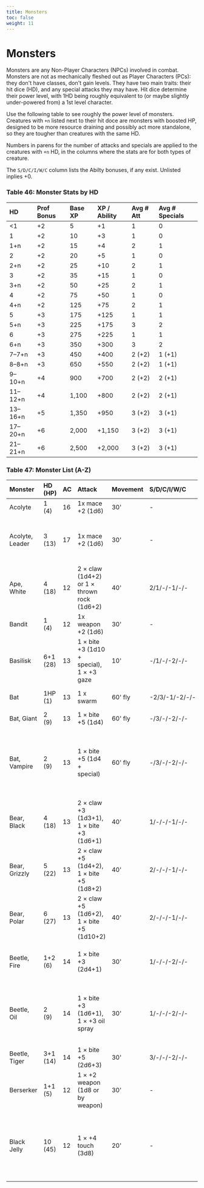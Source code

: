 ```yaml
---
title: Monsters
toc: false
weight: 11
---
```


# Monsters

Monsters are any Non-Player Characters (NPCs) involved in combat. Monsters are not as mechanically fleshed out as Player Characters (PCs): they don't have classes, don't gain levels. They have two main traits: their hit dice (HD), and any special attacks they may have. Hit dice determine their power level, with 1HD being roughly equivalent to (or maybe slightly under-powered from) a 1st level character. 

Use the following table to see roughly the power level of monsters. Creatures with `+n` listed next to their hit doce are monsters with boosted HP, designed to be more resource draining and possibly act more standalone, so they are tougher than creatures with the same HD.

Numbers in parens for the number of attacks and specials are applied to the creatures with `+n` HD, in the columns where the stats are for both types of creature.

The `S/D/C/I/W/C` column lists the Abilty bonuses, if any exist. Unlisted inplies +0.

### Table 46: Monster Stats by HD
HD      | Prof Bonus | Base XP | XP / Ability | Avg # Att | Avg # Specials
:-------|:-----------|:--------|:-------------|:----------|:--------------
<1      | +2         | 5       | +1           | 1         | 0
1       | +2         | 10      | +3           | 1         | 0
1+n     | +2         | 15      | +4           | 2         | 1
2       | +2         | 20      | +5           | 1         | 0
2+n     | +2         | 25      | +10          | 2         | 1
3       | +2         | 35 	   | +15          | 1         | 0
3+n	    | +2         | 50 	   | +25          | 2         | 1
4 	    | +2         | 75 	   | +50          | 1         | 0
4+n	    | +2         | 125 	   | +75          | 2         | 1
5 	    | +3         | 175 	   | +125         | 1         | 1
5+n	    | +3         | 225 	   | +175         | 3         | 2
6 	    | +3         | 275 	   | +225         | 1         | 1
6+n	    | +3         | 350 	   | +300         | 3         | 2
7–7+n	  | +3         | 450 	   | +400         | 2 (+2)    | 1 (+1)
8–8+n	  | +3         | 650 	   | +550         | 2 (+2)    | 1 (+1)
9–10+n	| +4         | 900 	   | +700         | 2 (+2)    | 2 (+1)
11–12+n	| +4         | 1,100 	 | +800         | 2 (+2)    | 2 (+1)
13–16+n	| +5         | 1,350 	 | +950         | 3 (+2)    | 3 (+1)
17–20+n	| +6         | 2,000 	 | +1,150       | 3 (+2)    | 3 (+1)
21–21+n	| +6         | 2,500 	 | +2,000       | 3 (+2)    | 3 (+1)

### Table 47: Monster List (A-Z)
Monster         | HD (HP)  | AC | Attack                              | Movement | S/D/C/I/W/C    | XP   | Special
:---------------|:---------|:---|:------------------------------------|:---------|:---------------|:-----|:-------
Acolyte         | 1 (4)    | 16 | 1x mace +2 (1d6)                    | 30'      | -              | 10   | 
Acolyte, Leader | 3 (13)   | 17 | 1x mace +2 (1d6)                    | 30'      | -              | 50   | Divine spellcasting: cure light wounds, cause fear (DC 10)
Ape, White      | 4 (18)   | 12 | 2 × claw (1d4+2) or 1 × thrown rock (1d6+2)|40'| 2/1/-/-1/-/-   | 75   |
Bandit          | 1 (4)    | 12 | 1x weapon +2 (1d6)                  | 30'      | -              | 10   | 
Basilisk        | 6+1 (28) | 13 | 1 × bite +3 (1d10 + special), 1 × +3 gaze | 10'| -/1/-/-2/-/-   | 950  | Petrifying gaze, Petrifying touch
Bat             | 1HP (1)  | 13 | 1 x swarm                           | 60' fly  | -2/3/-1/-2/-/- | 5    | Swarm: causes confusion
Bat, Giant      | 2 (9)    | 13 | 1 × bite +5 (1d4)                   | 60' fly  | -/3/-/-2/-/-   | 20   |
Bat, Vampire    | 2 (9)    | 13 | 1 × bite +5 (1d4 + special)         | 60' fly  | -/3/-/-2/-/-   | 25   | Bite: Con save DC 10 or fall unconscious, Blood drain: 1d4/round, killed victims become undead 
Bear, Black     | 4 (18)   | 13 | 2 × claw +3 (1d3+1), 1 × bite +3 (1d6+1)  | 40'| 1/-/-/-1/-/-   | 75   | Bear hug: if both paws hit target at once, +2d8 automatic dmg. 
Bear, Grizzly   | 5 (22)   | 13 | 2 × claw +5 (1d4+2), 1 × bite +5 (1d8+2)  | 40'| 2/-/-/-1/-/-   | 175  | Bear hug: if both paws hit target at once, +2d8 automatic dmg.
Bear, Polar     | 6 (27)   | 13 | 2 × claw +5 (1d6+2), 1 × bite +5 (1d10+2) | 40'| 2/-/-/-1/-/-   | 275  | Bear hug: if both paws hit target at once, +2d8 automatic dmg.
Beetle, Fire    | 1+2 (6)  | 14 | 1 × bite +3 (2d4+1)                 | 30'      | 1/-/-/-2/-/-   | 15   | Glowing nodules: give light 10' radius for 1 day
Beetle, Oil     | 2 (9)    | 14 | 1 × bite +3 (1d6+1), 1 × +3 oil spray| 30'     | 1/-/-/-2/-/-   | 25   | Oil spray: blistering causes disadvantage, cure light wounds removes effect 
Beetle, Tiger   | 3+1 (14) | 14 | 1 × bite +5 (2d6+3)                 | 30'      | 3/-/-/-2/-/-   | 50   |
Berserker       | 1+1 (5)  | 12 | 1 × +2 weapon (1d8 or by weapon)    | 30'      | -              | 19   | Rage: +2 to hit humanoids but can attack allies
Black Jelly     | 10 (45)  | 12 | 1 × +4 touch (3d8)                  | 20'      | -              | 1600 | Only fire damages or creates 2HD clone, can ooze and stick and dissolve wood or metal
